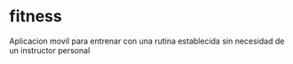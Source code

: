 # fitness
Aplicacion movil para entrenar con una rutina establecida sin necesidad de un instructor personal
